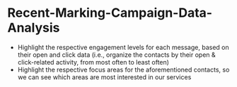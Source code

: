 # Recent-Marking-Campaign-Data-Analysis

- Highlight the respective engagement levels for each message, based on their open and click data (i.e., organize the contacts by their open & click-related activity, from most often to least often)
- Highlight the respective focus areas for the aforementioned contacts, so we can see which areas are most interested in our services
